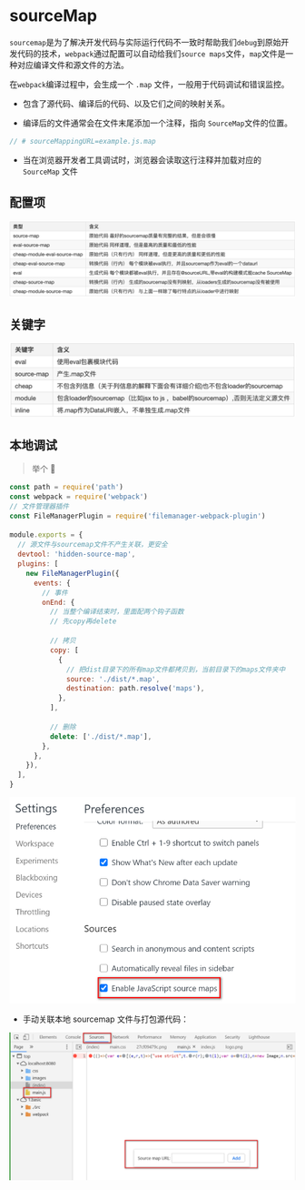 # sourceMap

`sourcemap`是为了解决开发代码与实际运行代码不一致时帮助我们`debug`到原始开发代码的技术，`webpack`通过配置可以自动给我们`source maps`文件，`map`文件是一种对应编译文件和源文件的方法。

在`webpack`编译过程中，会生成一个 `.map` 文件，一般用于代码调试和错误监控。

- 包含了源代码、编译后的代码、以及它们之间的映射关系。

- 编译后的文件通常会在文件末尾添加一个注释，指向 `SourceMap`文件的位置。

```js
// # sourceMappingURL=example.js.map
```

- 当在浏览器开发者工具调试时，浏览器会读取这行注释并加载对应的 `SourceMap` 文件

## 配置项

![webpack_sourceMap_config](../images/webpack_sourceMap_config.png)

## 关键字

![webpack_sourceMap_keyWords](../images/webpack_sourceMap_keyWords.png)

## 本地调试

> 举个 🌰

```js
const path = require('path')
const webpack = require('webpack')
// 文件管理器插件
const FileManagerPlugin = require('filemanager-webpack-plugin')

module.exports = {
  // 源文件与sourcemap文件不产生关联，更安全
  devtool: 'hidden-source-map',
  plugins: [
    new FileManagerPlugin({
      events: {
        // 事件
        onEnd: {
          // 当整个编译结束时，里面配两个钩子函数
          // 先copy再delete

          // 拷贝
          copy: [
            {
              // 把dist目录下的所有map文件都拷贝到，当前目录下的maps文件夹中
              source: './dist/*.map',
              destination: path.resolve('maps'),
            },
          ],

          // 删除
          delete: ['./dist/*.map'],
        },
      },
    }),
  ],
}
```

![alt text](../images/webpack_sourceMap_browser.png)

- 手动关联本地 sourcemap 文件与打包源代码：

![webpack_sourceMap_connect](../images/webpack_sourceMap_connect.png)
